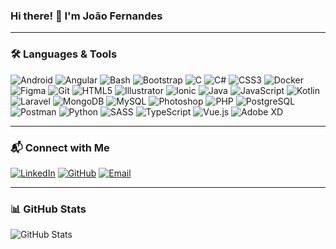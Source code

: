 ### Hi there! 👋 I'm João Fernandes

---

### 🛠️ Languages & Tools

![Android](https://img.shields.io/badge/-Android-3DDC84?style=flat-square&logo=android&logoColor=white) ![Angular](https://img.shields.io/badge/-Angular-DD0031?style=flat-square&logo=angular&logoColor=white) ![Bash](https://img.shields.io/badge/-Bash-4EAA25?style=flat-square&logo=gnu-bash&logoColor=white) ![Bootstrap](https://img.shields.io/badge/-Bootstrap-7952B3?style=flat-square&logo=bootstrap&logoColor=white) ![C](https://img.shields.io/badge/-C-A8B9CC?style=flat-square&logo=c&logoColor=white) ![C#](https://img.shields.io/badge/-C%23-239120?style=flat-square&logo=c-sharp&logoColor=white) ![CSS3](https://img.shields.io/badge/-CSS3-1572B6?style=flat-square&logo=css3&logoColor=white) ![Docker](https://img.shields.io/badge/-Docker-2496ED?style=flat-square&logo=docker&logoColor=white) ![Figma](https://img.shields.io/badge/-Figma-F24E1E?style=flat-square&logo=figma&logoColor=white) ![Git](https://img.shields.io/badge/-Git-F05032?style=flat-square&logo=git&logoColor=white) ![HTML5](https://img.shields.io/badge/-HTML5-E34F26?style=flat-square&logo=html5&logoColor=white) ![Illustrator](https://img.shields.io/badge/-Illustrator-FF9A00?style=flat-square&logo=adobe-illustrator&logoColor=white) ![Ionic](https://img.shields.io/badge/-Ionic-3880FF?style=flat-square&logo=ionic&logoColor=white) ![Java](https://img.shields.io/badge/-Java-007396?style=flat-square&logo=java&logoColor=white) ![JavaScript](https://img.shields.io/badge/-JavaScript-F7DF1E?style=flat-square&logo=javascript&logoColor=black) ![Kotlin](https://img.shields.io/badge/-Kotlin-0095D5?style=flat-square&logo=kotlin&logoColor=white) ![Laravel](https://img.shields.io/badge/-Laravel-FF2D20?style=flat-square&logo=laravel&logoColor=white) ![MongoDB](https://img.shields.io/badge/-MongoDB-47A248?style=flat-square&logo=mongodb&logoColor=white) ![MySQL](https://img.shields.io/badge/-MySQL-4479A1?style=flat-square&logo=mysql&logoColor=white) ![Photoshop](https://img.shields.io/badge/-Photoshop-31A8FF?style=flat-square&logo=adobe-photoshop&logoColor=white) ![PHP](https://img.shields.io/badge/-PHP-777BB4?style=flat-square&logo=php&logoColor=white) ![PostgreSQL](https://img.shields.io/badge/-PostgreSQL-336791?style=flat-square&logo=postgresql&logoColor=white) ![Postman](https://img.shields.io/badge/-Postman-FF6C37?style=flat-square&logo=postman&logoColor=white) ![Python](https://img.shields.io/badge/-Python-3776AB?style=flat-square&logo=python&logoColor=white) ![SASS](https://img.shields.io/badge/-SASS-CC6699?style=flat-square&logo=sass&logoColor=white) ![TypeScript](https://img.shields.io/badge/-TypeScript-3178C6?style=flat-square&logo=typescript&logoColor=white) ![Vue.js](https://img.shields.io/badge/-Vue.js-4FC08D?style=flat-square&logo=vue.js&logoColor=white) ![Adobe XD](https://img.shields.io/badge/-Adobe%20XD-FF61F6?style=flat-square&logo=adobe-xd&logoColor=white)

---

### 📬 Connect with Me
[![LinkedIn](https://img.shields.io/badge/-LinkedIn-0077B5?style=flat-square&logo=linkedin&logoColor=white)](https://www.linkedin.com/in/joaopedromfernandes/) [![GitHub](https://img.shields.io/badge/-GitHub-181717?style=flat-square&logo=github&logoColor=white)](https://github.com/jpmf-bogas) [![Email](https://img.shields.io/badge/-Email-D14836?style=flat-square&logo=gmail&logoColor=white)](mailto:jpmagalhaesfernandes@gmail.com)

---

### 📊 GitHub Stats
![GitHub Stats](https://github-readme-stats.vercel.app/api?username=jpmf-bogas&show_icons=true&theme=dark)
